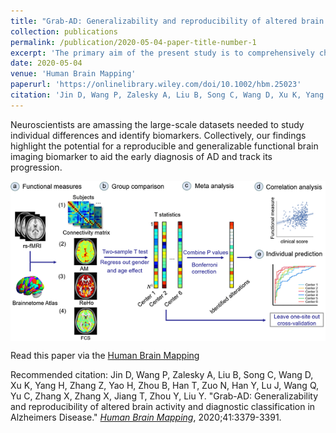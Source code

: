 ```yaml
---
title: "Grab-AD: Generalizability and reproducibility of altered brain activity and diagnostic classification in Alzheimers Disease"
collection: publications
permalink: /publication/2020-05-04-paper-title-number-1
excerpt: 'The primary aim of the present study is to comprehensively characterize AD-associated functional brain alterations using one of the worlds largest resting-state functional MRI biobank for the disorder.'
date: 2020-05-04
venue: 'Human Brain Mapping'
paperurl: 'https://onlinelibrary.wiley.com/doi/10.1002/hbm.25023'
citation: 'Jin D, Wang P, Zalesky A, Liu B, Song C, Wang D, Xu K, Yang H, Zhang Z, Yao H, Zhou B, Han T, Zuo N, Han Y, Lu J, Wang Q, Yu C, Zhang X, Zhang X, Jiang T, Zhou Y, Liu Y. &quot;Grab-AD: Generalizability and reproducibility of altered brain activity and diagnostic classification in Alzheimers Disease.&quot; [<i>Human Brain Mapping</i>](https://onlinelibrary.wiley.com/journal/10970193), 2020;41:3379-3391.'
---
```

Neuroscientists are amassing the large-scale datasets needed to study individual differences and identify biomarkers. Collectively, our findings highlight the potential for a reproducible and generalizable functional brain imaging biomarker to aid the early diagnosis of AD and track its progression.

<img src='/images/DanJin_HBM_Fig1.png' align="middle"><br/>

Read this paper via the [Human Brain Mapping](https://onlinelibrary.wiley.com/doi/10.1002/hbm.25023)

Recommended citation: Jin D, Wang P, Zalesky A, Liu B, Song C, Wang D, Xu K, Yang H, Zhang Z, Yao H, Zhou B, Han T, Zuo N, Han Y, Lu J, Wang Q, Yu C, Zhang X, Zhang X, Jiang T, Zhou Y, Liu Y. &quot;Grab-AD: Generalizability and reproducibility of altered brain activity and diagnostic classification in Alzheimers Disease.&quot; [<i>Human Brain Mapping</i>](https://onlinelibrary.wiley.com/journal/10970193), 2020;41:3379-3391.
